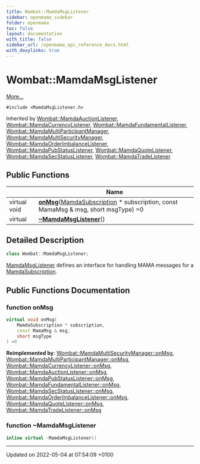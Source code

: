 ```yaml
---
title: Wombat::MamdaMsgListener
sidebar: openmama_sidebar
folder: openmama
toc: false
layout: documentation
with_title: false
sidebar_url: /openmama_api_reference_docs.html
with_doxylinks: true
---
```


# Wombat::MamdaMsgListener



 [More...](#detailed-description)


`#include <MamdaMsgListener.h>`

Inherited by [Wombat::MamdaAuctionListener](classWombat_1_1MamdaAuctionListener.html), [Wombat::MamdaCurrencyListener](classWombat_1_1MamdaCurrencyListener.html), [Wombat::MamdaFundamentalListener](classWombat_1_1MamdaFundamentalListener.html), [Wombat::MamdaMultiParticipantManager](classWombat_1_1MamdaMultiParticipantManager.html), [Wombat::MamdaMultiSecurityManager](classWombat_1_1MamdaMultiSecurityManager.html), [Wombat::MamdaOrderImbalanceListener](classWombat_1_1MamdaOrderImbalanceListener.html), [Wombat::MamdaPubStatusListener](classWombat_1_1MamdaPubStatusListener.html), [Wombat::MamdaQuoteListener](classWombat_1_1MamdaQuoteListener.html), [Wombat::MamdaSecStatusListener](classWombat_1_1MamdaSecStatusListener.html), [Wombat::MamdaTradeListener](classWombat_1_1MamdaTradeListener.html)

## Public Functions

|                | Name           |
| -------------- | -------------- |
| virtual void | **[onMsg](classWombat_1_1MamdaMsgListener.html#function-onmsg)**([MamdaSubscription](classWombat_1_1MamdaSubscription.html) * subscription, const MamaMsg & msg, short msgType) =0 |
| virtual | **[~MamdaMsgListener](classWombat_1_1MamdaMsgListener.html#function-~mamdamsglistener)**() |

## Detailed Description

```cpp
class Wombat::MamdaMsgListener;
```


[MamdaMsgListener](classWombat_1_1MamdaMsgListener.html) defines an interface for handling MAMA messages for a [MamdaSubscription](classWombat_1_1MamdaSubscription.html). 

## Public Functions Documentation

### function onMsg

```cpp
virtual void onMsg(
    MamdaSubscription * subscription,
    const MamaMsg & msg,
    short msgType
) =0
```


**Reimplemented by**: [Wombat::MamdaMultiSecurityManager::onMsg](classWombat_1_1MamdaMultiSecurityManager.html#function-onmsg), [Wombat::MamdaMultiParticipantManager::onMsg](classWombat_1_1MamdaMultiParticipantManager.html#function-onmsg), [Wombat::MamdaCurrencyListener::onMsg](classWombat_1_1MamdaCurrencyListener.html#function-onmsg), [Wombat::MamdaAuctionListener::onMsg](classWombat_1_1MamdaAuctionListener.html#function-onmsg), [Wombat::MamdaPubStatusListener::onMsg](classWombat_1_1MamdaPubStatusListener.html#function-onmsg), [Wombat::MamdaFundamentalListener::onMsg](classWombat_1_1MamdaFundamentalListener.html#function-onmsg), [Wombat::MamdaSecStatusListener::onMsg](classWombat_1_1MamdaSecStatusListener.html#function-onmsg), [Wombat::MamdaOrderImbalanceListener::onMsg](classWombat_1_1MamdaOrderImbalanceListener.html#function-onmsg), [Wombat::MamdaQuoteListener::onMsg](classWombat_1_1MamdaQuoteListener.html#function-onmsg), [Wombat::MamdaTradeListener::onMsg](classWombat_1_1MamdaTradeListener.html#function-onmsg)


### function ~MamdaMsgListener

```cpp
inline virtual ~MamdaMsgListener()
```


-------------------------------

Updated on 2022-05-04 at 07:54:09 +0100